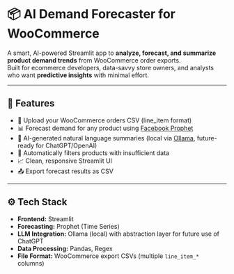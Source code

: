 # 📦 AI Demand Forecaster for WooCommerce

A smart, AI-powered Streamlit app to **analyze, forecast, and summarize product demand trends** from WooCommerce order exports.  
Built for ecommerce developers, data-savvy store owners, and analysts who want **predictive insights** with minimal effort.

---

## 🧠 Features

- 📁 Upload your WooCommerce orders CSV (line_item format)
- 📊 Forecast demand for any product using [Facebook Prophet](https://facebook.github.io/prophet/)
- 🤖 AI-generated natural language summaries (local via [Ollama](https://ollama.com), future-ready for ChatGPT/OpenAI)
- 🧹 Automatically filters products with insufficient data
- 📈 Clean, responsive Streamlit UI
- 📤 Export forecast results as CSV

---

## ⚙️ Tech Stack

- **Frontend:** Streamlit
- **Forecasting:** Prophet (Time Series)
- **LLM Integration:** Ollama (local) with abstraction layer for future use of ChatGPT
- **Data Processing:** Pandas, Regex
- **File Format:** WooCommerce export CSVs (multiple `line_item_*` columns)
